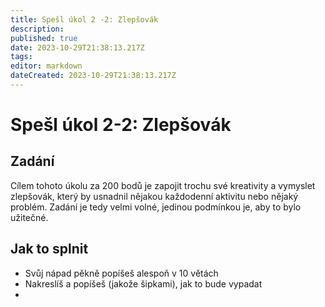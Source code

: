 ```yaml
---
title: Spešl úkol 2 -2: Zlepšovák
description: 
published: true
date: 2023-10-29T21:38:13.217Z
tags: 
editor: markdown
dateCreated: 2023-10-29T21:38:13.217Z
---
```


# Spešl úkol 2-2: Zlepšovák
## Zadání
Cílem tohoto úkolu za 200 bodů je zapojit trochu své kreativity a vymyslet zlepšovák, který by usnadnil nějakou každodenní aktivitu nebo nějaký problém. Zadání je tedy velmi volné, jedinou podmínkou je, aby to bylo užitečné.

## Jak to splnit
- Svůj nápad pěkně popíšeš alespoň v 10 větách
- Nakreslíš a popíšeš (jakože šipkami), jak to bude vypadat
- 